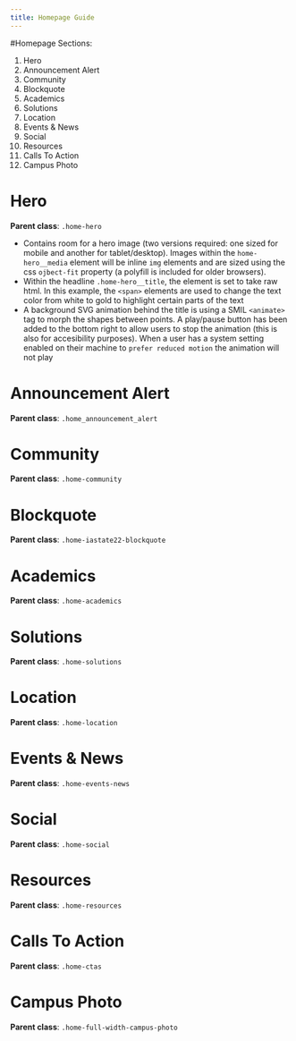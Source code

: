 ```yaml
---
title: Homepage Guide
---
```


#Homepage Sections:

1. Hero
2. Announcement Alert
3. Community
4. Blockquote
5. Academics
6. Solutions
7. Location
8. Events & News
9. Social
10. Resources
11. Calls To Action
12. Campus Photo

# Hero

**Parent class**: `.home-hero`

- Contains room for a hero image (two versions required: one sized for mobile and another for tablet/desktop). Images within the `home-hero__media` element will be inline `img` elements and are sized using the css `ojbect-fit` property (a polyfill is included for older browsers).
- Within the headline `.home-hero__title`, the element is set to take raw html. In this example, the `<span>` elements are used to change the text color from white to gold to highlight certain parts of the text
- A background SVG animation behind the title is using a SMIL `<animate>` tag to morph the shapes between points. A play/pause button has been added to the bottom right to allow users to stop the animation (this is also for accesibility purposes). When a user has a system setting enabled on their machine to `prefer reduced motion` the animation will not play

# Announcement Alert

**Parent class**: `.home_announcement_alert`

# Community

**Parent class**: `.home-community`

# Blockquote

**Parent class**: `.home-iastate22-blockquote`

# Academics

**Parent class**: `.home-academics`

# Solutions

**Parent class**: `.home-solutions`

# Location

**Parent class**: `.home-location`

# Events & News

**Parent class**: `.home-events-news`

# Social

**Parent class**: `.home-social`

# Resources

**Parent class**: `.home-resources`

# Calls To Action

**Parent class**: `.home-ctas`

# Campus Photo

**Parent class**: `.home-full-width-campus-photo`
